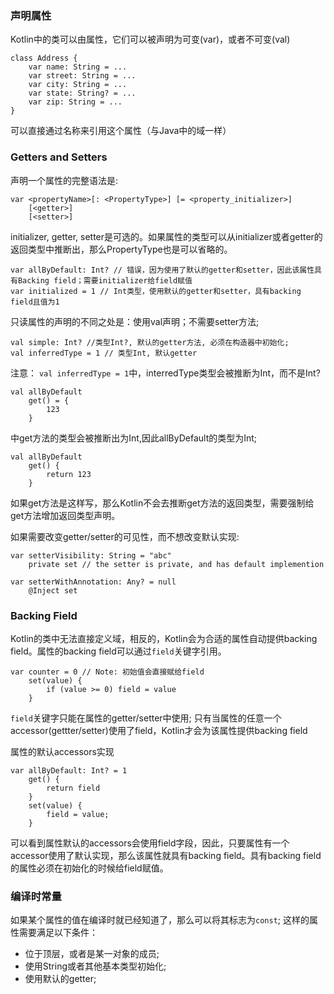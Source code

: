 ### 声明属性
Kotlin中的类可以由属性，它们可以被声明为可变(var)，或者不可变(val)

```
class Address {
    var name: String = ...
    var street: String = ...
    var city: String = ...
    var state: String? = ...
    var zip: String = ...
}
```
可以直接通过名称来引用这个属性（与Java中的域一样）

### Getters and Setters
声明一个属性的完整语法是:
```
var <propertyName>[: <PropertyType>] [= <property_initializer>]
    [<getter>]
    [<setter>]
```
initializer, getter, setter是可选的。如果属性的类型可以从initializer或者getter的返回类型中推断出，那么PropertyType也是可以省略的。

```
var allByDefault: Int? // 错误，因为使用了默认的getter和setter，因此该属性具有Backing field；需要initializer给field赋值
var initialized = 1 // Int类型，使用默认的getter和setter，具有backing field且值为1
```

只读属性的声明的不同之处是：使用val声明；不需要setter方法;
```
val simple: Int? //类型Int?, 默认的getter方法, 必须在构造器中初始化;
val inferredType = 1 // 类型Int, 默认getter
```

注意：
`val inferredType = 1`中，interredType类型会被推断为Int，而不是Int?
```
val allByDefault
    get() = {
        123
    }
```
中get方法的类型会被推断出为Int,因此allByDefault的类型为Int;

```
val allByDefault
    get() {
        return 123
    }
```
如果get方法是这样写，那么Kotlin不会去推断get方法的返回类型，需要强制给get方法增加返回类型声明。

如果需要改变getter/setter的可见性，而不想改变默认实现:
```
var setterVisibility: String = "abc"
    private set // the setter is private, and has default implemention

var setterWithAnnotation: Any? = null
    @Inject set
```

### Backing Field
Kotlin的类中无法直接定义域，相反的，Kotlin会为合适的属性自动提供backing field。属性的backing field可以通过`field`关键字引用。
```
var counter = 0 // Note: 初始值会直接赋给field
    set(value) {
        if (value >= 0) field = value
    }
```
`field`关键字只能在属性的getter/setter中使用; 只有当属性的任意一个accessor(gettter/setter)使用了field，Kotlin才会为该属性提供backing field

属性的默认accessors实现
```
var allByDefault: Int? = 1
    get() {
        return field
    }
    set(value) {
        field = value;
    }
```
可以看到属性默认的accessors会使用field字段，因此，只要属性有一个accessor使用了默认实现，那么该属性就具有backing field。具有backing field的属性必须在初始化的时候给field赋值。

### 编译时常量
如果某个属性的值在编译时就已经知道了，那么可以将其标志为`const`; 这样的属性需要满足以下条件：
- 位于顶层，或者是某一对象的成员;
- 使用String或者其他基本类型初始化;
- 使用默认的getter;

